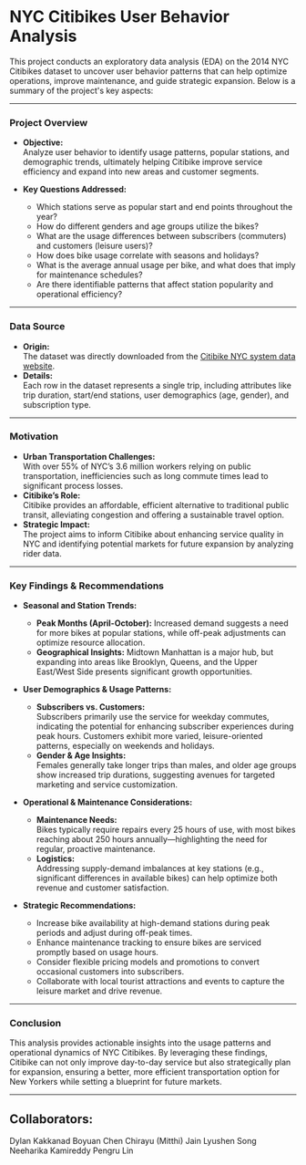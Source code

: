 # NYC Citibikes User Behavior Analysis

This project conducts an exploratory data analysis (EDA) on the 2014 NYC Citibikes dataset to uncover user behavior patterns that can help optimize operations, improve maintenance, and guide strategic expansion. Below is a summary of the project's key aspects:

---

### **Project Overview**
- **Objective:**  
  Analyze user behavior to identify usage patterns, popular stations, and demographic trends, ultimately helping Citibike improve service efficiency and expand into new areas and customer segments.

- **Key Questions Addressed:**  
  - Which stations serve as popular start and end points throughout the year?  
  - How do different genders and age groups utilize the bikes?  
  - What are the usage differences between subscribers (commuters) and customers (leisure users)?  
  - How does bike usage correlate with seasons and holidays?  
  - What is the average annual usage per bike, and what does that imply for maintenance schedules?  
  - Are there identifiable patterns that affect station popularity and operational efficiency?

---

### **Data Source**
- **Origin:**  
  The dataset was directly downloaded from the [Citibike NYC system data website](https://citibikenyc.com/system-data).  
- **Details:**  
  Each row in the dataset represents a single trip, including attributes like trip duration, start/end stations, user demographics (age, gender), and subscription type.

---

### **Motivation**
- **Urban Transportation Challenges:**  
  With over 55% of NYC’s 3.6 million workers relying on public transportation, inefficiencies such as long commute times lead to significant process losses.  
- **Citibike’s Role:**  
  Citibike provides an affordable, efficient alternative to traditional public transit, alleviating congestion and offering a sustainable travel option.
- **Strategic Impact:**  
  The project aims to inform Citibike about enhancing service quality in NYC and identifying potential markets for future expansion by analyzing rider data.

---

### **Key Findings & Recommendations**
- **Seasonal and Station Trends:**  
  - **Peak Months (April-October):** Increased demand suggests a need for more bikes at popular stations, while off-peak adjustments can optimize resource allocation.
  - **Geographical Insights:** Midtown Manhattan is a major hub, but expanding into areas like Brooklyn, Queens, and the Upper East/West Side presents significant growth opportunities.
  
- **User Demographics & Usage Patterns:**  
  - **Subscribers vs. Customers:**  
    Subscribers primarily use the service for weekday commutes, indicating the potential for enhancing subscriber experiences during peak hours. Customers exhibit more varied, leisure-oriented patterns, especially on weekends and holidays.
  - **Gender & Age Insights:**  
    Females generally take longer trips than males, and older age groups show increased trip durations, suggesting avenues for targeted marketing and service customization.
  
- **Operational & Maintenance Considerations:**  
  - **Maintenance Needs:**  
    Bikes typically require repairs every 25 hours of use, with most bikes reaching about 250 hours annually—highlighting the need for regular, proactive maintenance.
  - **Logistics:**  
    Addressing supply-demand imbalances at key stations (e.g., significant differences in available bikes) can help optimize both revenue and customer satisfaction.

- **Strategic Recommendations:**  
  - Increase bike availability at high-demand stations during peak periods and adjust during off-peak times.  
  - Enhance maintenance tracking to ensure bikes are serviced promptly based on usage hours.  
  - Consider flexible pricing models and promotions to convert occasional customers into subscribers.  
  - Collaborate with local tourist attractions and events to capture the leisure market and drive revenue.

---

### **Conclusion**
This analysis provides actionable insights into the usage patterns and operational dynamics of NYC Citibikes. By leveraging these findings, Citibike can not only improve day-to-day service but also strategically plan for expansion, ensuring a better, more efficient transportation option for New Yorkers while setting a blueprint for future markets.

---

## Collaborators: 
Dylan Kakkanad
Boyuan Chen
Chirayu (Mitthi) Jain
Lyushen Song
Neeharika Kamireddy
Pengru Lin
